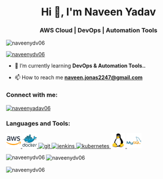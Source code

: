<h1 align="center">Hi 👋, I'm Naveen Yadav</h1>
<h3 align="center">AWS Cloud | DevOps | Automation Tools</h3>

<p align="left"> <img src="https://komarev.com/ghpvc/?username=naveenydv06&label=Profile%20views&color=0e75b6&style=flat" alt="naveenydv06" /> </p>

<p align="left"> <a href="https://github.com/ryo-ma/github-profile-trophy"><img src="https://github-profile-trophy.vercel.app/?username=naveenydv06" alt="naveenydv06" /></a> </p>

- 🌱 I’m currently learning **DevOps & Automation Tools..**

- 📫 How to reach me **naveen.jonas2247@gmail.com**

<h3 align="left">Connect with me:</h3>
<p align="left">
<a href="https://linkedin.com/in/naveenyadav06" target="blank"><img align="center" src="https://raw.githubusercontent.com/rahuldkjain/github-profile-readme-generator/master/src/images/icons/Social/linked-in-alt.svg" alt="naveenyadav06" height="30" width="40" /></a>
</p>

<h3 align="left">Languages and Tools:</h3>
<p align="left"> <a href="https://aws.amazon.com" target="_blank" rel="noreferrer"> <img src="https://raw.githubusercontent.com/devicons/devicon/master/icons/amazonwebservices/amazonwebservices-original-wordmark.svg" alt="aws" width="40" height="40"/> </a> <a href="https://www.docker.com/" target="_blank" rel="noreferrer"> <img src="https://raw.githubusercontent.com/devicons/devicon/master/icons/docker/docker-original-wordmark.svg" alt="docker" width="40" height="40"/> </a> <a href="https://git-scm.com/" target="_blank" rel="noreferrer"> <img src="https://www.vectorlogo.zone/logos/git-scm/git-scm-icon.svg" alt="git" width="40" height="40"/> </a> <a href="https://www.jenkins.io" target="_blank" rel="noreferrer"> <img src="https://www.vectorlogo.zone/logos/jenkins/jenkins-icon.svg" alt="jenkins" width="40" height="40"/> </a> <a href="https://kubernetes.io" target="_blank" rel="noreferrer"> <img src="https://www.vectorlogo.zone/logos/kubernetes/kubernetes-icon.svg" alt="kubernetes" width="40" height="40"/> </a> <a href="https://www.linux.org/" target="_blank" rel="noreferrer"> <img src="https://raw.githubusercontent.com/devicons/devicon/master/icons/linux/linux-original.svg" alt="linux" width="40" height="40"/> </a> <a href="https://www.mysql.com/" target="_blank" rel="noreferrer"> <img src="https://raw.githubusercontent.com/devicons/devicon/master/icons/mysql/mysql-original-wordmark.svg" alt="mysql" width="40" height="40"/> </a> </p>

<p><img align="left" src="https://github-readme-stats.vercel.app/api/top-langs?username=naveenydv06&show_icons=true&locale=en&layout=compact" alt="naveenydv06" /></p>

<p>&nbsp;<img align="center" src="https://github-readme-stats.vercel.app/api?username=naveenydv06&show_icons=true&locale=en" alt="naveenydv06" /></p>

<p><img align="center" src="https://github-readme-streak-stats.herokuapp.com/?user=naveenydv06&" alt="naveenydv06" /></p>
